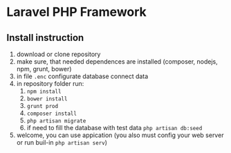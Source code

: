 # Laravel PHP Framework

## Install instruction
   1. download or clone repository
   2. make sure, that needed dependences are installed (composer, nodejs, npm, grunt, bower)
   3. in file `.enc` configurate database connect data
   4. in repository folder run:
      1. `npm install`
      2. `bower install`
      3. `grunt prod`
      4. `composer install`
      5. `php artisan migrate`
      6. if need to fill the database with test data `php artisan db:seed`
   5. welcome, you can use appication (you also must config your web server or run buil-in `php artisan serv`)
